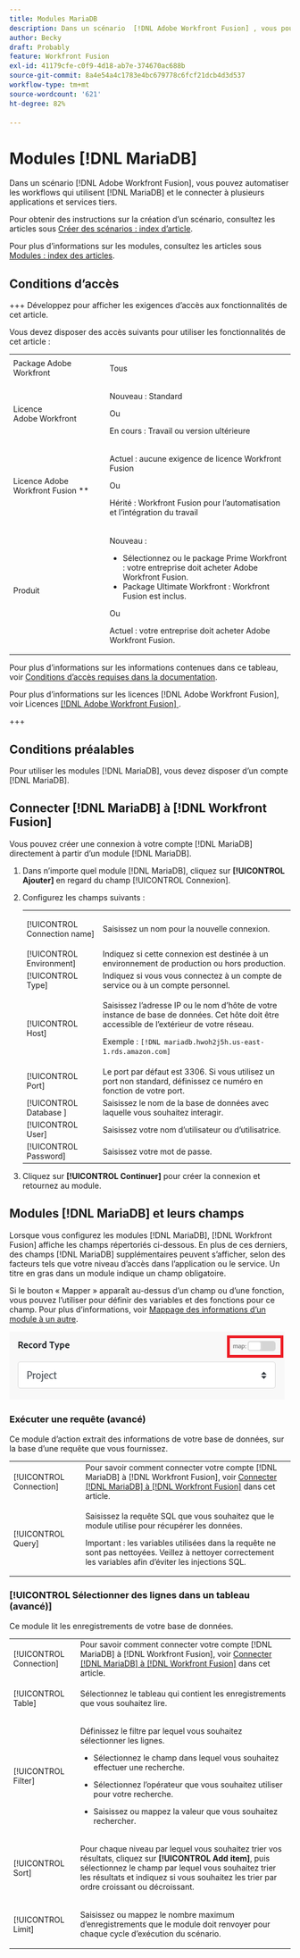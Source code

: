 ```yaml
---
title: Modules MariaDB
description: Dans un scénario  [!DNL Adobe Workfront Fusion] , vous pouvez automatiser les workflows qui utilisent  [!DNL MariaDB] et le connecter à plusieurs applications et services tiers.
author: Becky
draft: Probably
feature: Workfront Fusion
exl-id: 41179cfe-c0f9-4d18-ab7e-374670ac688b
source-git-commit: 8a4e54a4c1783e4bc679778c6fcf21dcb4d3d537
workflow-type: tm+mt
source-wordcount: '621'
ht-degree: 82%

---
```


# Modules [!DNL MariaDB]

Dans un scénario [!DNL Adobe Workfront Fusion], vous pouvez automatiser les workflows qui utilisent [!DNL MariaDB] et le connecter à plusieurs applications et services tiers.

Pour obtenir des instructions sur la création d’un scénario, consultez les articles sous [Créer des scénarios : index d’article](/help/workfront-fusion/create-scenarios/create-scenarios-toc.md).

Pour plus d’informations sur les modules, consultez les articles sous [Modules : index des articles](/help/workfront-fusion/references/modules/modules-toc.md).

## Conditions d’accès

+++ Développez pour afficher les exigences d’accès aux fonctionnalités de cet article.

Vous devez disposer des accès suivants pour utiliser les fonctionnalités de cet article :

<table style="table-layout:auto">
 <col> 
 <col> 
 <tbody> 
  <tr> 
   <td role="rowheader">Package Adobe Workfront</td> 
   <td> <p>Tous</p> </td> 
  </tr> 
  <tr data-mc-conditions=""> 
   <td role="rowheader">Licence Adobe Workfront</td> 
   <td> <p>Nouveau : Standard</p><p>Ou</p><p>En cours : Travail ou version ultérieure</p> </td> 
  </tr> 
  <tr> 
   <td role="rowheader">Licence Adobe Workfront Fusion **</td> 
   <td>
   <p>Actuel : aucune exigence de licence Workfront Fusion</p>
   <p>Ou</p>
   <p>Hérité : Workfront Fusion pour l’automatisation et l’intégration du travail </p>
   </td> 
  </tr> 
  <tr> 
   <td role="rowheader">Produit</td> 
   <td>
   <p>Nouveau :</p> <ul><li>Sélectionnez ou le package Prime Workfront : votre entreprise doit acheter Adobe Workfront Fusion.</li><li>Package Ultimate Workfront : Workfront Fusion est inclus.</li></ul>
   <p>Ou</p>
   <p>Actuel : votre entreprise doit acheter Adobe Workfront Fusion.</p>
   </td> 
  </tr>
 </tbody> 
</table>

Pour plus d’informations sur les informations contenues dans ce tableau, voir [Conditions d’accès requises dans la documentation](/help/workfront-fusion/references/licenses-and-roles/access-level-requirements-in-documentation.md).

Pour plus d’informations sur les licences [!DNL Adobe Workfront Fusion], voir Licences [[!DNL Adobe Workfront Fusion] ](/help/workfront-fusion/set-up-and-manage-workfront-fusion/licensing-operations-overview/license-automation-vs-integration.md).

+++

## Conditions préalables

Pour utiliser les modules [!DNL MariaDB], vous devez disposer d’un compte [!DNL MariaDB].

## Connecter [!DNL MariaDB] à [!DNL Workfront Fusion]

Vous pouvez créer une connexion à votre compte [!DNL MariaDB] directement à partir d’un module [!DNL MariaDB].

1. Dans n’importe quel module [!DNL MariaDB], cliquez sur **[!UICONTROL Ajouter]** en regard du champ [!UICONTROL Connexion].
1. Configurez les champs suivants :

   <table style="table-layout:auto"> 
    <col> 
    <col> 
    <tbody> 
     <tr> 
      <td role="rowheader"> <p>[!UICONTROL Connection name]</p> </td> 
      <td> <p>Saisissez un nom pour la nouvelle connexion.</p> </td> 
     </tr> 
        <tr>
        <td role="rowheader">[!UICONTROL Environment]</td>
        <td>Indiquez si cette connexion est destinée à un environnement de production ou hors production.</td>
        </tr>
        <tr>
        <td role="rowheader">[!UICONTROL Type]</td>
        <td>Indiquez si vous vous connectez à un compte de service ou à un compte personnel.</td>
        </tr>
     <tr> 
      <td role="rowheader">[!UICONTROL Host]</td> 
      <td> <p>Saisissez l’adresse IP ou le nom d’hôte de votre instance de base de données. Cet hôte doit être accessible de l’extérieur de votre réseau.</p> <p>Exemple : <code>[!DNL mariadb.hwoh2j5h.us-east-1.rds.amazon.com]</code></p> </td> 
     </tr> 
     <tr> 
      <td role="rowheader">[!UICONTROL Port]</td> 
      <td>Le port par défaut est 3306. Si vous utilisez un port non standard, définissez ce numéro en fonction de votre port. </td> 
     </tr> 
     <tr> 
      <td role="rowheader">[!UICONTROL Database ]</td> 
      <td>Saisissez le nom de la base de données avec laquelle vous souhaitez interagir.</td> 
     </tr> 
     <tr> 
      <td role="rowheader">[!UICONTROL User]</td> 
      <td>Saisissez votre nom d’utilisateur ou d’utilisatrice.</td> 
     </tr> 
     <tr> 
      <td role="rowheader">[!UICONTROL Password]</td> 
      <td>Saisissez votre mot de passe.</td> 
     </tr> 
    </tbody> 
   </table>

1. Cliquez sur **[!UICONTROL Continuer]** pour créer la connexion et retournez au module.

## Modules [!DNL MariaDB] et leurs champs

Lorsque vous configurez les modules [!DNL MariaDB], [!DNL Workfront Fusion] affiche les champs répertoriés ci-dessous. En plus de ces derniers, des champs [!DNL MariaDB] supplémentaires peuvent s’afficher, selon des facteurs tels que votre niveau d’accès dans l’application ou le service. Un titre en gras dans un module indique un champ obligatoire.

Si le bouton « Mapper » apparaît au-dessus d’un champ ou d’une fonction, vous pouvez l’utiliser pour définir des variables et des fonctions pour ce champ. Pour plus d’informations, voir [Mappage des informations d’un module à un autre](/help/workfront-fusion/create-scenarios/map-data/map-data-from-one-to-another.md).

![Basculement de carte](/help/workfront-fusion/references/apps-and-modules/assets/map-toggle-350x74.png)

### Exécuter une requête (avancé)

Ce module d’action extrait des informations de votre base de données, sur la base d’une requête que vous fournissez.

<table style="table-layout:auto"> 
 <col> 
 <col> 
 <tbody> 
  <tr> 
   <td role="rowheader">[!UICONTROL Connection]</td> 
   <td>Pour savoir comment connecter votre compte [!DNL MariaDB] à [!DNL Workfront Fusion], voir <a href="#connect-mariadb-to-workfront-fusion" class="MCXref xref">Connecter [!DNL MariaDB] à [!DNL Workfront Fusion]</a> dans cet article.</td> 
  </tr> 
  <tr> 
   <td role="rowheader">[!UICONTROL Query]</td> 
   <td> <p>Saisissez la requête SQL que vous souhaitez que le module utilise pour récupérer les données.</p> <p>Important : les variables utilisées dans la requête ne sont pas nettoyées. Veillez à nettoyer correctement les variables afin d’éviter les injections SQL.</p> </td> 
  </tr> 
 </tbody> 
</table>

### [!UICONTROL Sélectionner des lignes dans un tableau (avancé)]

Ce module lit les enregistrements de votre base de données.

<table style="table-layout:auto"> 
 <col> 
 <col> 
 <tbody> 
  <tr> 
   <td role="rowheader">[!UICONTROL Connection]</td> 
   <td>Pour savoir comment connecter votre compte [!DNL MariaDB] à [!DNL Workfront Fusion], voir <a href="#connect-mariadb-to-workfront-fusion" class="MCXref xref">Connecter [!DNL MariaDB] à [!DNL Workfront Fusion]</a> dans cet article.</td> 
  </tr> 
  <tr> 
   <td role="rowheader">[!UICONTROL Table]</td> 
   <td> <p>Sélectionnez le tableau qui contient les enregistrements que vous souhaitez lire.</p> </td> 
  </tr> 
  <tr> 
   <td role="rowheader">[!UICONTROL Filter]</td> 
   <td> <p>Définissez le filtre par lequel vous souhaitez sélectionner les lignes.</p> 
    <ul> 
     <li> <p>Sélectionnez le champ dans lequel vous souhaitez effectuer une recherche.</p> </li> 
     <li> <p>Sélectionnez l’opérateur que vous souhaitez utiliser pour votre recherche.</p> </li> 
     <li> <p>Saisissez ou mappez la valeur que vous souhaitez rechercher.</p> </li> 
    </ul> </td> 
  </tr> 
  <tr> 
   <td role="rowheader">[!UICONTROL Sort] </td> 
   <td> <p>Pour chaque niveau par lequel vous souhaitez trier vos résultats, cliquez sur <strong>[!UICONTROL Add item]</strong>, puis sélectionnez le champ par lequel vous souhaitez trier les résultats et indiquez si vous souhaitez les trier par ordre croissant ou décroissant.</p> </td> 
  </tr> 
  <tr> 
   <td role="rowheader">[!UICONTROL Limit]</td> 
   <td> <p>Saisissez ou mappez le nombre maximum d’enregistrements que le module doit renvoyer pour chaque cycle d’exécution du scénario.</p> </td> 
  </tr> 
 </tbody> 
</table>
